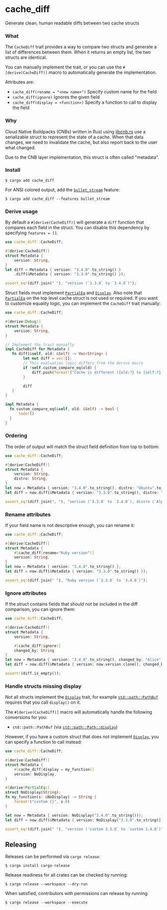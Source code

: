 <!--
    This readme is created with https://crates.io/crates/cargo-rdme

    To update: edit `cargo_diff/src/lib.rs` then run:

    ```
    $ cargo rdme -w cache_diff
    ```

    Note: All intra-doc links need a certain type of formattting for rdme to expand
    them to the correct docs.rs links. More info found here:

        https://github.com/orium/cargo-rdme/blob/964a939c8c86a2e6aa3f6a8f89cf75b64ab92f6a/README.md#intralinks
-->

# cache_diff

<!-- cargo-rdme start -->

Generate clean, human readable diffs between two cache structs

### What

The `CacheDiff` trait provides a way to compare two structs and generate a list of differences between them.
When it returns an empty list, the two structs are identical.

You can manually implement the trait, or you can use the `#[derive(CacheDiff)]` macro to automatically generate the implementation.

Attributes are:

  - `cache_diff(rename = "<new name>")` Specify custom name for the field
  - `cache_diff(ignore)` Ignores the given field
  - `cache_diff(display = <function>)` Specify a function to call to display the field

### Why

Cloud Native Buildpacks (CNBs) written in Rust using [libcnb.rs](https://github.com/heroku/libcnb.rs) use
a serializable struct to represent the state of a cache. When that data changes, we need to invalidate the
cache, but also report back to the user what changed.

Due to the CNB layer implementation, this struct is often called "metadata".

### Install

```shell
$ cargo add cache_diff
```

For ANSI colored output, add the [`bullet_stream`](https://github.com/heroku-buildpacks/bullet_stream) feature:

```shell
$ cargo add cache_diff --features bullet_stream
```

### Derive usage

By default a `#[derive(CacheDiff)]` will generate a `diff` function that compares each field in the struct.
You can disable this dependency by specifying `features = []`.

```rust
use cache_diff::CacheDiff;

#[derive(CacheDiff)]
struct Metadata {
    version: String,
}
let diff = Metadata { version: "3.4.0".to_string() }
    .diff(&Metadata { version: "3.3.0".to_string() });

assert_eq!(diff.join(" "), "version (`3.3.0` to `3.4.0`)");
```

Struct fields must implement [`PartialEq`](std::cmp::PartialEq) and [`Display`](std::fmt::Display). Also note that [`PartialEq`](std::cmp::PartialEq) on the top level
cache struct is not  used or required. If you want to customize equality logic, you can implement
the `CacheDiff` trait manually:

```rust
use cache_diff::CacheDiff;

#[derive(Debug)]
struct Metadata {
    version: String,
}

// Implement the trait manually
impl CacheDiff for Metadata {
   fn diff(&self, old: &Self) -> Vec<String> {
        let mut diff = vec![];
        // This evaluation logic differs from the derive macro
        if !self.custom_compare_eq(old) {
            diff.push(format!("Cache is different ({old:?} to {self:?})"));
        }

        diff
   }
}

impl Metadata {
  fn custom_compare_eq(&self, old: &Self) -> bool {
      todo!()
  }
}
```

### Ordering

The order of output will match the struct field definition from top to bottom:

```rust
use cache_diff::CacheDiff;

#[derive(CacheDiff)]
struct Metadata {
    version: String,
    distro: String,
}
let now = Metadata { version: "3.4.0".to_string(), distro: "Ubuntu".to_string() };
let diff = now.diff(&Metadata { version: "3.3.0".to_string(), distro: "Alpine".to_string() });

assert_eq!(diff.join(", "), "version (`3.3.0` to `3.4.0`), distro (`Alpine` to `Ubuntu`)");
```

### Rename attributes

If your field name is not descriptive enough, you can rename it:

```rust
use cache_diff::CacheDiff;

#[derive(CacheDiff)]
struct Metadata {
    #[cache_diff(rename="Ruby version")]
    version: String,
}
let now = Metadata { version: "3.4.0".to_string() };
let diff = now.diff(&Metadata { version: "3.3.0".to_string() });

assert_eq!(diff.join(" "), "Ruby version (`3.3.0` to `3.4.0`)");
```

### Ignore attributes

If the struct contains fields that should not be included in the diff comparison, you can ignore them:

```rust
use cache_diff::CacheDiff;

#[derive(CacheDiff)]
struct Metadata {
    version: String,

    #[cache_diff(ignore)]
    changed_by: String
}
let now = Metadata { version: "3.4.0".to_string(), changed_by: "Alice".to_string() };
let diff = now.diff(&Metadata { version: now.version.clone(), changed_by: "Bob".to_string() });

assert!(diff.is_empty());
```

### Handle structs missing display

Not all structs implement the [`Display`](std::fmt::Display) trait, for example [`std::path::PathBuf`](std::path::PathBuf) requires that you call `display()` on it.

The `#[derive(CacheDiff)]` macro will automatically handle the following conversions for you:

- `std::path::PathBuf` (via [`std::path::Path::display`](std::path::Path::display))

However, if you have a custom struct that does not implement [`Display`](std::fmt::Display), you can specify a function to call instead:

```rust
use cache_diff::CacheDiff;

#[derive(CacheDiff)]
struct Metadata {
    #[cache_diff(display = my_function)]
    version: NoDisplay,
}

#[derive(PartialEq)]
struct NoDisplay(String);
fn my_function(s: &NoDisplay) -> String {
    format!("custom {}", s.0)
}

let now = Metadata { version: NoDisplay("3.4.0".to_string())};
let diff = now.diff(&Metadata { version: NoDisplay("3.3.0".to_string())});

assert_eq!(diff.join(" "), "version (`custom 3.3.0` to `custom 3.4.0`)");
```

<!-- cargo-rdme end -->

## Releasing

Releases can be performed via `cargo release`:

```
$ cargo install cargo-release
```

Release readiness for all crates can be checked by running:

```
$ cargo release --workspace --dry-run
```

When satisfied, contributors with permissions can release by running:

```
$ cargo release --workspace --execute
```
